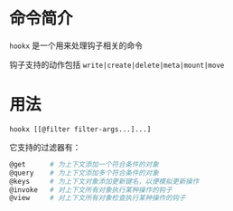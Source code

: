 命令简介
======= 

`hookx` 是一个用来处理钩子相关的命令

钩子支持的动作包括 `write|create|delete|meta|mount|move`
    

用法
=======

```
hookx [[@filter filter-args...]...]
```

它支持的过滤器有：

```bash
@get      # 为上下文添加一个符合条件的对象
@query    # 为上下文添加多个符合条件的对象
@keys     # 为上下文对象添加更新键名，以便模拟更新操作
@invoke   # 对上下文所有对象执行某种操作的钩子
@view     # 对上下文所有对象检查执行某种操作的钩子
```
